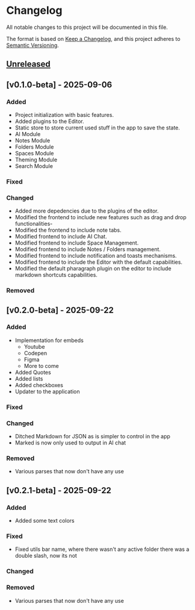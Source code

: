# Changelog

All notable changes to this project will be documented in this file.

The format is based on [Keep a Changelog](https://keepachangelog.com/en/1.1.0/),
and this project adheres to [Semantic Versioning](https://semver.org/spec/v2.0.0.html).

## [Unreleased]

## [v0.1.0-beta] - 2025-09-06

### Added
- Project initialization with basic features.
- Added plugins to the Editor.
- Static store to store current used stuff in the app to save the state.
- AI Module
- Notes Module
- Folders Module
- Spaces Module
- Theming Module
- Search Module

### Fixed

### Changed
- Added more depedencies due to the plugins of the editor.
- Modified the frontend to include new features such as drag and drop functionalities-
- Modified the frontend to include note tabs.
- Modified frontend to include AI Chat.
- Modified frontend to include Space Management.
- Modified frontend to include Notes / Folders management.
- Modified frontend to include notification and toasts mechanisms.
- Modified frontend to include the Editor with the default capabilities.
- Modified the default pharagraph plugin on the editor to include markdown shortcuts capabilities.

### Removed

## [v0.2.0-beta] - 2025-09-22

### Added
- Implementation for embeds
    - Youtube
    - Codepen
    - Figma
    - More to come
- Added Quotes
- Added lists
- Added checkboxes
- Updater to the application

### Fixed

### Changed
- Ditched Markdown for JSON as is simpler to control in the app
- Marked is now only used to output in AI chat

### Removed
- Various parses that now don't have any use


## [v0.2.1-beta] - 2025-09-22

### Added
- Added some text colors

### Fixed
- Fixed utils bar name, where there wasn't any active folder there was a double slash, now its not

### Changed

### Removed
- Various parses that now don't have any use

[unreleased]: https://github.com/glitchedslimy/Merino
[0.1.0-beta]: https://github.com/glitchedslimy/Merino/releases/tag/v0.1.0-beta
[0.2.0-beta]: https://github.com/glitchedslimy/Merino/releases/tag/v0.2.0-beta
[0.2.1-beta]: https://github.com/glitchedslimy/Merino/releases/tag/v0.2.1-beta